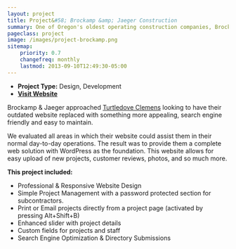```yaml
---
layout: project
title: Project&#58; Brockamp &amp; Jaeger Construction
summary: One of Oregon's oldest operating construction companies, Brockamp &amp; Jaeger is known for quality and integrity.
pageclass: project
image: /images/project-brockamp.png
sitemap:
    priority: 0.7
    changefreq: monthly
    lastmod: 2013-09-10T12:49:30-05:00
---
```


* **Project Type:** Design, Development
* **[Visit Website](http://www.brockamp-jaeger.com)**

Brockamp &amp; Jaeger approached [Turtledove Clemens](http://www.turtledove.com) looking to have their outdated website replaced with something more appealing, search engine friendly and easy to maintain.

We evaluated all areas in which their website could assist them in their normal day-to-day operations. The result was to provide them a complete web solution with WordPress as the foundation. This website allows for easy upload of new projects, customer reviews, photos, and so much more.

**This project included:**

* Professional &amp; Responsive Website Design
* Simple Project Management with a password protected section for subcontractors.
* Print or Email projects directly from a project page (activated by pressing Alt+Shift+B)
* Enhanced slider with project details
* Custom fields for projects and staff
* Search Engine Optimization & Directory Submissions

